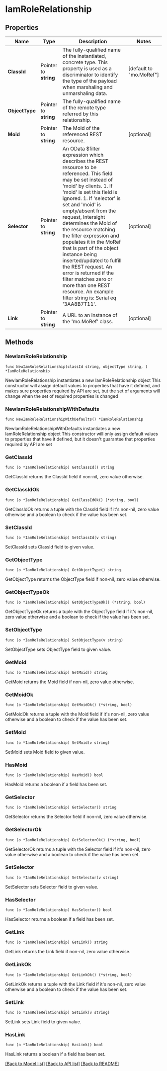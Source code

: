 # IamRoleRelationship

## Properties

Name | Type | Description | Notes
------------ | ------------- | ------------- | -------------
**ClassId** | Pointer to **string** | The fully-qualified name of the instantiated, concrete type. This property is used as a discriminator to identify the type of the payload when marshaling and unmarshaling data. | [default to "mo.MoRef"]
**ObjectType** | Pointer to **string** | The fully-qualified name of the remote type referred by this relationship. | 
**Moid** | Pointer to **string** | The Moid of the referenced REST resource. | [optional] 
**Selector** | Pointer to **string** | An OData $filter expression which describes the REST resource to be referenced. This field may be set instead of &#39;moid&#39; by clients. 1. If &#39;moid&#39; is set this field is ignored. 1. If &#39;selector&#39; is set and &#39;moid&#39; is empty/absent from the request, Intersight determines the Moid of the resource matching the filter expression and populates it in the MoRef that is part of the object instance being inserted/updated to fulfill the REST request. An error is returned if the filter matches zero or more than one REST resource. An example filter string is: Serial eq &#39;3AA8B7T11&#39;. | [optional] 
**Link** | Pointer to **string** | A URL to an instance of the &#39;mo.MoRef&#39; class. | [optional] 

## Methods

### NewIamRoleRelationship

`func NewIamRoleRelationship(classId string, objectType string, ) *IamRoleRelationship`

NewIamRoleRelationship instantiates a new IamRoleRelationship object
This constructor will assign default values to properties that have it defined,
and makes sure properties required by API are set, but the set of arguments
will change when the set of required properties is changed

### NewIamRoleRelationshipWithDefaults

`func NewIamRoleRelationshipWithDefaults() *IamRoleRelationship`

NewIamRoleRelationshipWithDefaults instantiates a new IamRoleRelationship object
This constructor will only assign default values to properties that have it defined,
but it doesn't guarantee that properties required by API are set

### GetClassId

`func (o *IamRoleRelationship) GetClassId() string`

GetClassId returns the ClassId field if non-nil, zero value otherwise.

### GetClassIdOk

`func (o *IamRoleRelationship) GetClassIdOk() (*string, bool)`

GetClassIdOk returns a tuple with the ClassId field if it's non-nil, zero value otherwise
and a boolean to check if the value has been set.

### SetClassId

`func (o *IamRoleRelationship) SetClassId(v string)`

SetClassId sets ClassId field to given value.


### GetObjectType

`func (o *IamRoleRelationship) GetObjectType() string`

GetObjectType returns the ObjectType field if non-nil, zero value otherwise.

### GetObjectTypeOk

`func (o *IamRoleRelationship) GetObjectTypeOk() (*string, bool)`

GetObjectTypeOk returns a tuple with the ObjectType field if it's non-nil, zero value otherwise
and a boolean to check if the value has been set.

### SetObjectType

`func (o *IamRoleRelationship) SetObjectType(v string)`

SetObjectType sets ObjectType field to given value.


### GetMoid

`func (o *IamRoleRelationship) GetMoid() string`

GetMoid returns the Moid field if non-nil, zero value otherwise.

### GetMoidOk

`func (o *IamRoleRelationship) GetMoidOk() (*string, bool)`

GetMoidOk returns a tuple with the Moid field if it's non-nil, zero value otherwise
and a boolean to check if the value has been set.

### SetMoid

`func (o *IamRoleRelationship) SetMoid(v string)`

SetMoid sets Moid field to given value.

### HasMoid

`func (o *IamRoleRelationship) HasMoid() bool`

HasMoid returns a boolean if a field has been set.

### GetSelector

`func (o *IamRoleRelationship) GetSelector() string`

GetSelector returns the Selector field if non-nil, zero value otherwise.

### GetSelectorOk

`func (o *IamRoleRelationship) GetSelectorOk() (*string, bool)`

GetSelectorOk returns a tuple with the Selector field if it's non-nil, zero value otherwise
and a boolean to check if the value has been set.

### SetSelector

`func (o *IamRoleRelationship) SetSelector(v string)`

SetSelector sets Selector field to given value.

### HasSelector

`func (o *IamRoleRelationship) HasSelector() bool`

HasSelector returns a boolean if a field has been set.

### GetLink

`func (o *IamRoleRelationship) GetLink() string`

GetLink returns the Link field if non-nil, zero value otherwise.

### GetLinkOk

`func (o *IamRoleRelationship) GetLinkOk() (*string, bool)`

GetLinkOk returns a tuple with the Link field if it's non-nil, zero value otherwise
and a boolean to check if the value has been set.

### SetLink

`func (o *IamRoleRelationship) SetLink(v string)`

SetLink sets Link field to given value.

### HasLink

`func (o *IamRoleRelationship) HasLink() bool`

HasLink returns a boolean if a field has been set.


[[Back to Model list]](../README.md#documentation-for-models) [[Back to API list]](../README.md#documentation-for-api-endpoints) [[Back to README]](../README.md)


